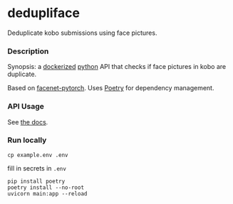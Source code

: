 # dedupliface

Deduplicate kobo submissions using face pictures.

### Description

Synopsis: a [dockerized](https://www.docker.com/) [python](https://www.python.org/) API that checks if face pictures in kobo are duplicate. 

Based on [facenet-pytorch](https://github.com/timesler/facenet-pytorch). Uses [Poetry](https://python-poetry.org/) for dependency management.


### API Usage

See [the docs](https://510-121-dedupliface.azurewebsites.net/docs).

### Run locally

```
cp example.env .env
```
fill in secrets in `.env`
```
pip install poetry
poetry install --no-root
uvicorn main:app --reload
```
